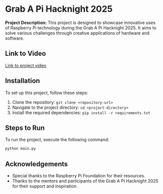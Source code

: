 # **Grab A Pi Hacknight 2025**

**Project Description:**
This project is designed to showcase innovative uses of Raspberry Pi technology during the Grab A Pi Hacknight 2025. It aims to solve various challenges through creative applications of hardware and software.

## **Link to Video**

[Link to project video](#) <!-- Add the actual link here -->

## **Installation**

To set up this project, follow these steps:

1. Clone the repository: `git clone <repository-url>`
2. Navigate to the project directory: `cd <project-directory>`
3. Install the required dependencies: `pip install -r requirements.txt`

## **Steps to Run**

To run the project, execute the following command:

```bash
python main.py
```

## **Acknowledgements**

- Special thanks to the Raspberry Pi Foundation for their resources.
- Thanks to the mentors and participants of the Grab A Pi Hacknight 2025 for their support and inspiration.

